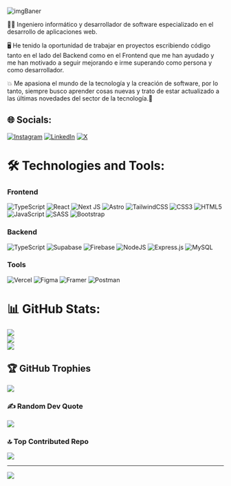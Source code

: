 <!-- ![github-header-image(1)](https://github.com/Juanqxk/Juanqxk/assets/86135476/713fa95e-a4c8-4385-bbd2-a3e7e186d228) -->

###

![imgBaner](https://github.com/user-attachments/assets/0b533614-902b-4117-828f-505d6736ba64)


<!-- # 💫 About Me: -->

🧑‍💻 Ingeniero informático y desarrollador de software especializado en el desarrollo de aplicaciones web.

🖥️ He tenido la oportunidad de trabajar en proyectos escribiendo código tanto en el lado del Backend como en el Frontend que me han ayudado y me han motivado a seguir mejorando e irme superando como persona y como desarrollador.

💥 Me apasiona el mundo de la tecnología y la creación de software, por lo tanto, siempre busco aprender cosas nuevas y trato de estar actualizado a las últimas novedades del sector de la tecnología.🎯

## 🌐 Socials:
[![Instagram](https://img.shields.io/badge/Instagram-%23E4405F.svg?logo=Instagram&logoColor=white)](https://instagram.com/_antoniocauich) [![LinkedIn](https://img.shields.io/badge/LinkedIn-%230077B5.svg?logo=linkedin&logoColor=white)](https://linkedin.com/in/antoniocauich) [![X](https://img.shields.io/badge/X-black.svg?logo=X&logoColor=white)](https://x.com/_antoniocauich) 

# 🛠️ Technologies and Tools:

### Frontend
![TypeScript](https://img.shields.io/badge/typescript-%23007ACC.svg?style=for-the-badge&logo=typescript&logoColor=white) ![React](https://img.shields.io/badge/react-%2320232a.svg?style=for-the-badge&logo=react&logoColor=%2361DAFB) ![Next JS](https://img.shields.io/badge/Next-black?style=for-the-badge&logo=next.js&logoColor=white) ![Astro](https://img.shields.io/badge/astro-%232C2052.svg?style=for-the-badge&logo=astro&logoColor=white) ![TailwindCSS](https://img.shields.io/badge/tailwindcss-%2338B2AC.svg?style=for-the-badge&logo=tailwind-css&logoColor=white) ![CSS3](https://img.shields.io/badge/css3-%231572B6.svg?style=for-the-badge&logo=css3&logoColor=white) ![HTML5](https://img.shields.io/badge/html5-%23E34F26.svg?style=for-the-badge&logo=html5&logoColor=white) ![JavaScript](https://img.shields.io/badge/javascript-%23323330.svg?style=for-the-badge&logo=javascript&logoColor=%23F7DF1E) ![SASS](https://img.shields.io/badge/SASS-hotpink.svg?style=for-the-badge&logo=SASS&logoColor=white) ![Bootstrap](https://img.shields.io/badge/bootstrap-%238511FA.svg?style=for-the-badge&logo=bootstrap&logoColor=white)

### Backend
![TypeScript](https://img.shields.io/badge/typescript-%23007ACC.svg?style=for-the-badge&logo=typescript&logoColor=white) ![Supabase](https://img.shields.io/badge/Supabase-3ECF8E?style=for-the-badge&logo=supabase&logoColor=white) ![Firebase](https://img.shields.io/badge/firebase-a08021?style=for-the-badge&logo=firebase&logoColor=ffcd34) ![NodeJS](https://img.shields.io/badge/node.js-6DA55F?style=for-the-badge&logo=node.js&logoColor=white) ![Express.js](https://img.shields.io/badge/express.js-%23404d59.svg?style=for-the-badge&logo=express&logoColor=%2361DAFB) ![MySQL](https://img.shields.io/badge/mysql-4479A1.svg?style=for-the-badge&logo=mysql&logoColor=white)

### Tools
![Vercel](https://img.shields.io/badge/vercel-%23000000.svg?style=for-the-badge&logo=vercel&logoColor=white) ![Figma](https://img.shields.io/badge/figma-%23F24E1E.svg?style=for-the-badge&logo=figma&logoColor=white) ![Framer](https://img.shields.io/badge/Framer-black?style=for-the-badge&logo=framer&logoColor=blue) ![Postman](https://img.shields.io/badge/Postman-FF6C37?style=for-the-badge&logo=postman&logoColor=white)

# 📊 GitHub Stats:
![](https://github-readme-stats.vercel.app/api?username=juanncu&theme=gotham&hide_border=false&include_all_commits=false&count_private=false)<br/>
![](https://github-readme-streak-stats.herokuapp.com/?user=juanncu&theme=gotham&hide_border=false)<br/>
![](https://github-readme-stats.vercel.app/api/top-langs/?username=juanncu&theme=gotham&hide_border=false&include_all_commits=false&count_private=false&layout=compact)

## 🏆 GitHub Trophies
![](https://github-profile-trophy.vercel.app/?username=juanncu&theme=tokyonight&no-frame=false&no-bg=true&margin-w=4)

### ✍️ Random Dev Quote
![](https://quotes-github-readme.vercel.app/api?type=horizontal&theme=dark)

### 🔝 Top Contributed Repo
![](https://github-contributor-stats.vercel.app/api?username=juanncu&limit=5&theme=dark&combine_all_yearly_contributions=true)

---
[![](https://visitcount.itsvg.in/api?id=juanncu&icon=0&color=1)](https://visitcount.itsvg.in)

<!-- Proudly created with GPRM ( https://gprm.itsvg.in ) -->
